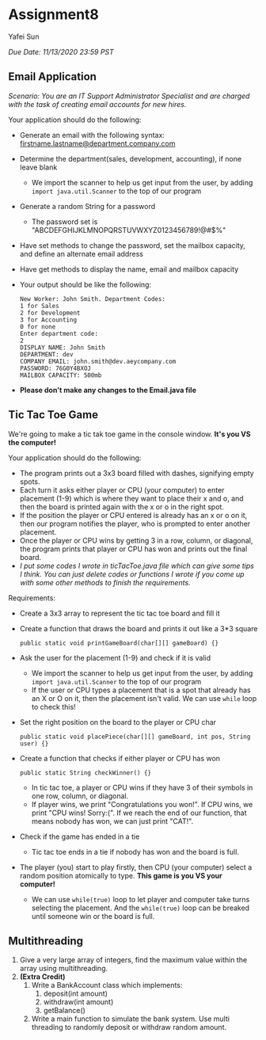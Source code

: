 # Assignment8

Yafei Sun

*Due Date: 11/13/2020 23:59 PST*

## Email Application

*Scenario: You are an IT Support Administrator Specialist and are charged with the task of creating email accounts for new hires.*

Your application should do the following:

* Generate an email with the following syntax: firstname.lastname@department.company.com

* Determine the department(sales, development, accounting), if none leave blank

  * We import the scanner to help us get input from the user, by adding `import java.util.Scanner` to the top of our program

* Generate a random String for a password

  * The password set is "ABCDEFGHIJKLMNOPQRSTUVWXYZ0123456789!@#$%"

* Have set methods to change the password, set the mailbox capacity, and define an alternate email address

* Have get methods to display the name, email and mailbox capacity

* Your output should be like the following:

  ```
  New Worker: John Smith. Department Codes:
  1 for Sales
  2 for Development
  3 for Accounting
  0 for none
  Enter department code: 
  2
  DISPLAY NAME: John Smith
  DEPARTMENT: dev
  COMPANY EMAIL: john.smith@dev.aeycompany.com
  PASSWORD: 76G0Y4BXOJ
  MAILBOX CAPACITY: 500mb
  ```

* **Please don't make any changes to the Email.java file**

## Tic Tac Toe Game

We're going to make a tic tak toe game in the console window. **It's you VS the computer!**

Your application should do the following:

* The program prints out a 3x3 board filled with dashes, signifying empty spots.
* Each turn it asks either player or CPU (your computer) to enter placement (1-9) which is where they want to place their x and o, and then the board is printed again with the x or o in the right spot.
* If the position the player or CPU entered is already has an x or o on it, then our program notifies the player, who is prompted to enter another placement.
* Once the player or CPU wins by getting 3 in a row, column, or diagonal, the program prints that player or CPU has won and prints out the final board.
* *I put some codes I wrote in ticTacToe.java file which can give some tips I think. You can just delete codes or functions I wrote if you come up with some other methods to finish the requirements.*

Requirements:

* Create a 3x3 array to represent the tic tac toe board and fill it

* Create a function that draws the board and prints it out like a 3*3 square

  ```
  public static void printGameBoard(char[][] gameBoard) {}
  ```

* Ask the user for the placement (1-9) and check if it is valid

  * We import the scanner to help us get input from the user, by adding `import java.util.Scanner` to the top of our program
  * If the user or CPU types a placement that is a spot that already has an X or O on it, then the placement isn't valid. We can use `while` loop to check this!

* Set the right position on the board to the player or CPU char

  ```
  public static void placePiece(char[][] gameBoard, int pos, String user) {}
  ```

* Create a function that checks if either player or CPU has won

  ```
  public static String checkWinner() {}
  ```

  * In tic tac toe, a player or CPU wins if they have 3 of their symbols in one row, column, or diagonal.
  * If player wins, we print "Congratulations you won!". If CPU wins, we print "CPU wins! Sorry:(". If we reach the end of our function, that means nobody has won, we can just print "CAT!".

* Check if the game has ended in a tie

  * Tic tac toe ends in a tie if nobody has won and the board is full. 

* The player (you) start to play firstly, then CPU (your computer) select a random position atomically to type. **This game is you VS your computer!**

  * We can use `while(true)` loop to let player and computer take turns selecting the placement. And the `while(true)` loop can be breaked until someone win or the board is full.

## Multithreading

1. Give a very large array of integers, find the maximum value within the array using multithreading.
2. **(Extra Credit)** 
   1. Write a BankAccount class which implements:
      1. deposit(int amount)
      2. withdraw(int amount)
      3. getBalance()
   2. Write a main function to simulate the bank system. Use multi threading to randomly deposit or withdraw random amount.





















